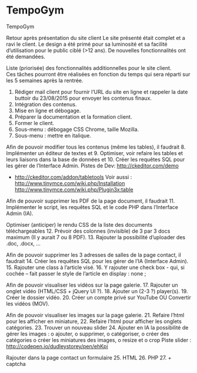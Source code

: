 # TempoGym
TempoGym

Retour après présentation du site client
Le site présenté était complet et a ravi le client.
Le design a été primé pour sa luminosité et sa facilité d’utilisation pour le public ciblé (>12 ans). 
De nouvelles fonctionnalités ont été demandées.

Liste (priorisée) des fonctionnalités additionnelles pour le site client.  
Ces tâches pourront être réalisées en fonction du temps qui sera réparti sur les 5 semaines après la rentrée.

1.	Rédiger mail client pour fournir l’URL du site en ligne et rappeler la date buttoir du 23/08/2015 pour envoyer les contenus finaux.
2.	Intégration des contenus.
3.	Mise en ligne et débogage.
4.	Préparer la documentation et la formation client.
5.	Former le client.
6.	Sous-menu : débogage CSS Chrome, taille Mozilla.
7.	Sous-menu : mettre en italique.

Afin de pouvoir modifier tous les contenus (même les tables), il faudrait
8.	Implémenter un éditeur de textes et
9.	Optimiser, voir refaire les tables et leurs liaisons dans la base de données et
10.	Créer les requêtes SQL pour les gérer de l’Interface Admin.
Pistes de Dev: 
http://ckeditor.com/demo
+ http://ckeditor.com/addon/tabletools
Voir aussi : 
http://www.tinymce.com/wiki.php/Installation
http://www.tinymce.com/wiki.php/Plugin3x:table

Afin de pouvoir supprimer les PDF de la page document, il faudrait
11.	Implémenter le script, les requêtes SQL et le code PHP dans l’Interface Admin (IA).

Optimiser (anticiper) le rendu CSS de la liste des documents téléchargeables
12.	Prévoir des colonnes (invisible) de 3 par 3 docs maximum (Il y aurait 7 ou 8 PDF).
13.	Rajouter la possibilité d’uploader des .doc, .docx, …

Afin de pouvoir supprimer les 3 adresses de salles de la page contact, il faudrait
14.	Créer les requêtes SQL pour les gérer de l’IA (Interface Admin).
15.	Rajouter une class à l’article visé.
16.	Y rajouter une check box - qui, si cochée – fait passer le style de l’article en display : none ;

Afin de pouvoir visualiser les vidéos sur la page galerie.
17.	Rajouter un onglet vidéo (HTML/CSS + jQuery UI ?).
18.	Ajouter un (2-3 ?) player(s).
19.	Créer le dossier vidéo.
20.	Créer un compte privé sur YouTube OU Convertir les vidéos (MOV).

Afin de pouvoir visualiser les images sur la page galerie.
21.	Refaire l’html pour les afficher en miniature, 
22.	Refaire l’html pour afficher les onglets catégories.
23.	Trouver un nouveau slider
24.	Ajouter en IA la possibilité de gérer les images : 
o	ajouter, 
o	supprimer, 
o	catégoriser, 
o	créer des catégories
o	créer les miniatures des images, 
o	resize et 
o	crop
Piste slider : http://codepen.io/dudleystorey/pen/ehKpi 

Rajouter dans la page contact un formulaire 
25.	HTML
26.	PHP
27.	+ captcha




